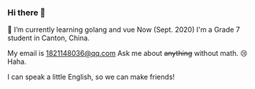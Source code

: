 ### Hi there 👋

<!--
**chenrry666/chenrry666** is a ✨ _special_ ✨ repository because its `README.md` (this file) appears on your GitHub profile.

Here are some ideas to get you started:

- 🔭 I’m currently working on ...
- 🌱 I’m currently learning ...
- 👯 I’m looking to collaborate on ...
- 🤔 I’m looking for help with ...
- 💬 Ask me about ...
- 📫 How to reach me: ...
- 😄 Pronouns: ...
- ⚡ Fun fact: ...
-->

🌱 I’m currently learning golang and vue Now (Sept. 2020)
I'm a Grade 7 student in Canton, China.

My email is <1821148036@qq.com>
Ask me about ~~anything~~ without math. :cry: 
Haha.

I can speak a little English, so we can make friends!
